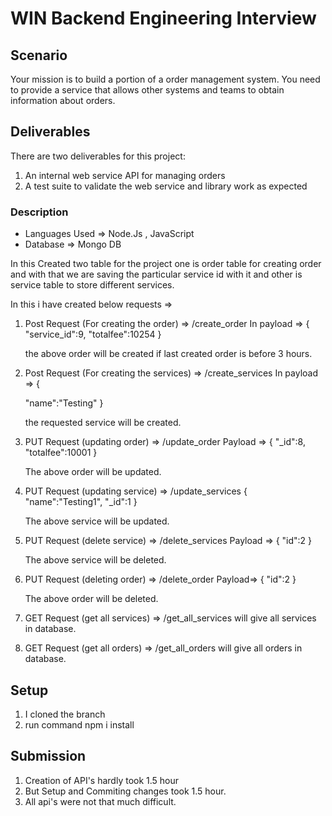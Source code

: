 # WIN Backend Engineering Interview

## Scenario

Your mission is to build a portion of a order management system. You need to provide a service that allows other systems and teams to obtain information about orders.

## Deliverables

There are two deliverables for this project:

1. An internal web service API for managing orders
2. A test suite to validate the web service and library work as expected

### Description

- Languages Used => Node.Js , JavaScript 
- Database => Mongo DB

In this Created two table for the project one is order table for creating order and with that we are saving the particular service id with it and other is service table to store different services.



In this i have created below  requests =>

1) Post Request (For creating the order) => /create_order 
    In payload => {
    "service_id":9,
    "totalfee":10254
     }
	 
	 the above order will be created if last created order is before 3 hours.
	 
2) Post Request (For creating the services) => /create_services 
    In payload => {
    
    "name":"Testing"
   }
	 
	 the requested service will be created.
	 
3) PUT Request (updating order) => /update_order
   Payload => {
    "_id":8,
    "totalfee":10001
    }
	
	The above order will be updated.
	
4) PUT Request (updating service) => /update_services
   {
    "name":"Testing1",
    "_id":1
   }
	
	The above service will be updated.
	
5) PUT Request (delete service) => /delete_services
   Payload => {
    "id":2
}
	
	The above service  will be deleted.
	
6) PUT Request (deleting order) => /delete_order
 Payload=>  {
    "id":2
   }
	
	The above order will be deleted.

7) GET Request (get all services) => /get_all_services
   will give all services in database.
	
8) GET Request (get all orders) => /get_all_orders
 	will give all orders in database.
	


## Setup
   1. I cloned the branch
   2. run command npm i install
   
## Submission
   1. Creation of API's hardly took 1.5 hour 
   2. But Setup and Commiting changes took 1.5 hour.
   3. All api's were not that much difficult.